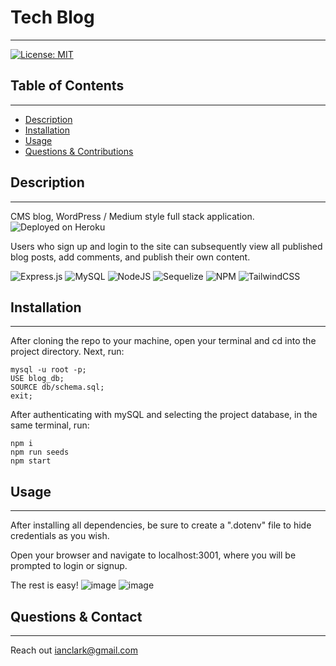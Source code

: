 # Tech Blog 
  ------
  
[![License: MIT](https://img.shields.io/badge/License-MIT-yellow.svg)](https://opensource.org/licenses/MIT)

  ## Table of Contents
  ------

  * [Description](#description)
  * [Installation](#installation)
  * [Usage](#usage)
  * [Questions & Contributions](#questions-contribute)

## Description 
----- 
CMS blog, WordPress / Medium style  full stack application. 
![Deployed on Heroku](https://radiant-headland-18315.herokuapp.com/)

Users who sign up and login to the site can subsequently view all published blog posts, add comments, and publish their own content. 

![Express.js](https://img.shields.io/badge/express.js-%23404d59.svg?style=for-the-badge&logo=express&logoColor=%2361DAFB) ![MySQL](https://img.shields.io/badge/mysql-%2300f.svg?style=for-the-badge&logo=mysql&logoColor=white) ![NodeJS](https://img.shields.io/badge/node.js-6DA55F?style=for-the-badge&logo=node.js&logoColor=white) ![Sequelize](https://img.shields.io/badge/Sequelize-52B0E7?style=for-the-badge&logo=Sequelize&logoColor=white) ![NPM](https://img.shields.io/badge/NPM-%23000000.svg?style=for-the-badge&logo=npm&logoColor=white) ![TailwindCSS](https://img.shields.io/badge/tailwindcss-%2338B2AC.svg?style=for-the-badge&logo=tailwind-css&logoColor=white)

## Installation 
---- 
After cloning the repo to your machine, open your terminal and cd into the project directory. Next, run: 
```
mysql -u root -p; 
USE blog_db;
SOURCE db/schema.sql; 
exit;
```

After authenticating with mySQL and selecting the project database, in the same terminal, run:

```
npm i
npm run seeds
npm start 
```

## Usage 
-----
After installing all dependencies, 
be sure to create a ".dotenv" file to hide credentials as you wish. 

Open your browser and navigate to localhost:3001, where you will be prompted to login or signup. 

The rest is easy!
![image](https://user-images.githubusercontent.com/90655370/142331372-64f6d41b-fbc4-496e-9b66-fa060e830d1e.png)
![image](https://user-images.githubusercontent.com/90655370/142330772-6e870442-49e0-4880-b053-382b99f01b51.png)


## Questions & Contact 
------ 
Reach out 
ianclark@gmail.com

